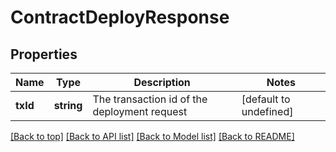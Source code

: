 # ContractDeployResponse

## Properties

|Name | Type | Description | Notes|
|------------ | ------------- | ------------- | -------------|
|**txId** | **string** | The transaction id of the deployment request | [default to undefined]|




[[Back to top]](#) [[Back to API list]](../../README.md#documentation-for-api-endpoints) [[Back to Model list]](../../README.md#documentation-for-models) [[Back to README]](../../README.md)
